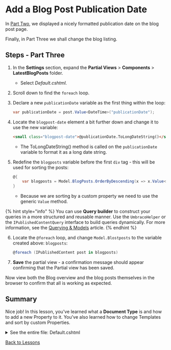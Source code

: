 # Add a Blog Post Publication Date

In [Part Two](part-2.md), we displayed a nicely formatted publication date on the blog post page.

Finally, in Part Three we shall change the blog listing.

## Steps - Part Three

1. In the **Settings** section, expand the **Partial Views** > **Components** > **LatestBlogPosts** folder.

    * Select *Default.cshtml*.

2. Scroll down to find the `foreach` loop.
3. Declare a new `publicationDate` variable as the first thing within the loop:

    ```csharp
    var publicationDate = post.Value<DateTime>("publicationDate");
    ```

4. Locate the `blogpost-date` element a bit further down and change it to use the new variable:

    ```html
    <small class="blogpost-date">@publicationDate.ToLongDateString()</small>
    ```

    * The ToLongDateString() method is called on the `publicationDate` variable to format it as a long date string.

5. Redefine the `blogposts` variable before the first `div` tag - this will be used for sorting the posts:

    ```csharp
    @{
        var blogposts = Model.BlogPosts.OrderByDescending(x => x.Value<DateTime>("publicationDate")).ToList();
    }
    ```

    * Because we are sorting by a custom property we need to use the generic `Value` method.

{% hint style="info" %}
You can use **Query builder** to construct your queries in a more structured and reusable manner. Use the `UmbracoHelper` or the `IPublishedContentQuery` interface to build queries dynamically. For more information, see the [Querying & Models](https://docs.umbraco.com/umbraco-cms/reference/querying) article.
{% endhint %}

6. Locate the `@foreach` loop, and change `Model.Blostposts` to the variable created above: `blogposts`:

    ```csharp
    @foreach (IPublishedContent post in blogposts)
    ```

7. **Save** the partial view - a confirmation message should appear confirming that the Partial view has been saved.

Now view both the Blog overview and the blog posts themselves in the browser to confirm that all is working as expected.

## Summary

Nice job! In this lesson, you've learned what a **Document Type** is and how to add a new Property to it. You've also learned how to change Templates and sort by custom Properties.

<details>

<summary>See the entire file: Default.cshtml</summary>

{% code title="Default.cshtml" lineNumbers="true" %}
```csharp
@using Umbraco.Cms.Core.Models.PublishedContent
@using Umbraco.Extensions
@model Umbraco.SampleSite.Models.LatestBlogPostsViewModel;
@{
    var blogposts = Model.BlogPosts.OrderByDescending(x => x.Value<DateTime>("publicationDate")).ToList();
}
<div class="blogposts">
    @foreach (IPublishedContent post in blogposts)
    {
        var publicationDate = post.Value<DateTime>("publicationDate");
        <a href="@post.Url()" class="blogpost">
            <div class="blogpost-meta">
                <small class="blogpost-date">@publicationDate.ToLongDateString()</small>
                <small class="blogpost-cat">
                    @await Html.PartialAsync("~/Views/Partials/CategoryLinks.cshtml", post.Value<IEnumerable<string>>("categories"))
                </small>
            </div>
            <h3 class="blogpost-title">@post.Value("pageTitle")</h3>
            <div class="blogpost-excerpt">@post.Value("excerpt")</div>
        </a>
    }
    @if (Model.BlogPosts.Count() < Model.Total)
    {
        <div class="pagination">
            <nav class="nav-bar nav-bar--center">
                @if (Model.Page <= 1)
                {
                    <span class="nav-link nav-link--black nav-link--disabled">Prev</span>
                }
                else
                {
                    <a class="nav-link nav-link--black" href="@(Model.Url + "?page=" + (Model.Page - 1))">Prev</a>
                }
                @for (int i = 1; i <= Model.PageCount; i++)
                {
                    <a class="nav-link nav-link--black @(Model.Page == i ? " nav-link--active" : null)" href="@(Model.Url + "?page=" + i)">@i</a>
                }
                @if (Model.Page == Model.PageCount)
                {
                    <span class="nav-link nav-link--black nav-link--disabled">Next</span>
                }
                else
                {
                    <a class="nav-link nav-link--black" href="@(Model.Url + "?page=" + (Model.Page + 1))">Next</a>
                }
            </nav>
        </div>
    }
</div>
```
{% endcode %}

</details>

[Back to Lessons](../README.md)
